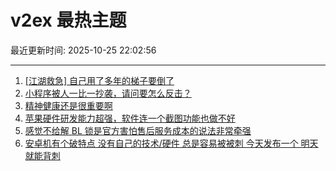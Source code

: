 # v2ex 最热主题

最近更新时间: 2025-10-25 22:02:56

--- 
1. [[江湖救急] 自己用了多年的梯子要倒了](https://www.v2ex.com/t/1168274) 
2. [小程序被人一比一抄袭，请问要怎么反击？](https://www.v2ex.com/t/1168253) 
3. [精神健康还是很重要啊](https://www.v2ex.com/t/1168279) 
4. [苹果硬件研发能力超强，软件连一个截图功能也做不好](https://www.v2ex.com/t/1168283) 
5. [感觉不给解 BL 锁是官方害怕售后服务成本的说法非常牵强](https://www.v2ex.com/t/1168259) 
6. [安卓机有个破特点 没有自己的技术/硬件 总是容易被被刺 今天发布一个 明天就能背刺](https://www.v2ex.com/t/1168307) 
